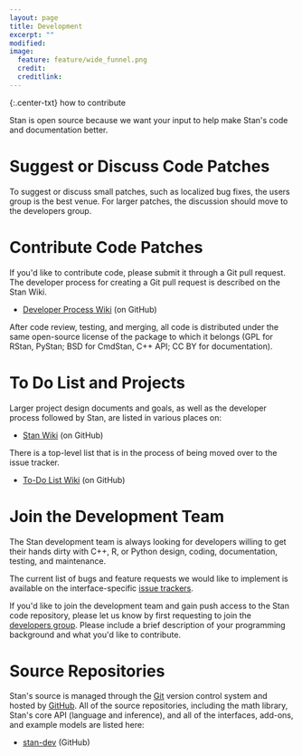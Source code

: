 ```yaml
---
layout: page
title: Development
excerpt: ""
modified:
image:
  feature: feature/wide_funnel.png
  credit:
  creditlink:
---
```


{:.center-txt}
how to contribute


Stan is open source because we want your input to help make
Stan's code and documentation better.

# Suggest or Discuss Code Patches

To suggest or discuss small patches, such as localized bug fixes, the users group
is the best venue.  For larger patches, the discussion should move to
the developers group.


# Contribute Code Patches

If you'd like to contribute code, please submit it through a Git
pull request.  The developer process for creating a Git pull request
is described on the Stan Wiki.

* <p>
  <a href="https://github.com/stan-dev/stan/wiki/Developer-process-overview">Developer
    Process Wiki</a>
  <span class="note">(on GitHub)</span>
  </p>

After code review, testing, and merging, all code is distributed
under the same open-source license of the package to which it
belongs (GPL for RStan, PyStan; BSD for CmdStan, C++ API; CC
BY for documentation).



# To Do List and Projects

Larger project design documents and goals, as well as the
developer process followed by Stan, are listed in various places on:

* <p>
  <a href="https://github.com/stan-dev/stan/wiki">Stan Wiki</a>
  <span class="note">(on GitHub)</span>
  </p>

There is a top-level list that is in the process of being moved
over to the issue tracker.

* <p><a href="https://github.com/stan-dev/stan/wiki/Longer-Term-To-Do-List">To-Do
    List Wiki</a>
  <span class="note">(on GitHub)</span>
  </p>

# Join the Development Team

The Stan development team is always looking for developers
willing to get their hands dirty with C++, R, or Python design,
coding, documentation, testing, and maintenance.

The current list of bugs and feature requests we would like to
implement is available on the interface-specific [issue
trackers](/issues/).

If you'd like to join the development team and gain push access
to the Stan code repository, please let us know by first requesting
to join the [developers group](/community/).
Please include a brief description of your programming background
and what you'd like to contribute.

# Source Repositories

Stan's source is managed through the [Git](http://git-scm.com) version
control system and hosted by [GitHub](https://github.com).  All of the
source repositories, including the math library, Stan's core API
(language and inference), and all of the interfaces, add-ons, and
example models are listed here:

* <p>
  <a href="https://github.com/stan-dev">stan-dev</a>
  <span class="note">(GitHub)</span>
  </p>
